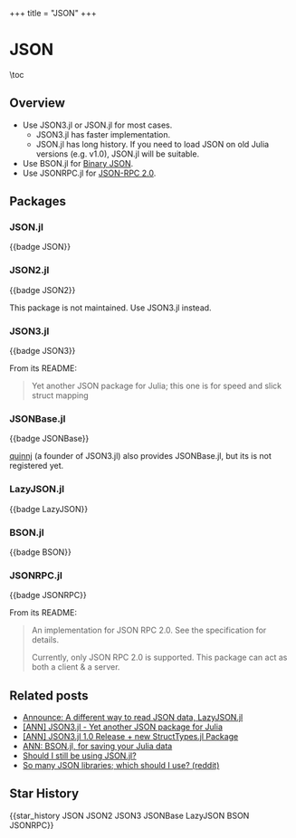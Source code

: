 +++
title = "JSON"
+++

# JSON

\toc

## Overview

* Use JSON3.jl or JSON.jl for most cases.
  * JSON3.jl has faster implementation.
  * JSON.jl has long history. If you need to load JSON on old Julia versions (e.g. v1.0), JSON.jl will be suitable.
* Use BSON.jl for [Binary JSON](https://bsonspec.org/).
* Use JSONRPC.jl for [JSON-RPC 2.0](https://www.jsonrpc.org/specification).

## Packages
### JSON.jl
{{badge JSON}}

### JSON2.jl
{{badge JSON2}}

This package is not maintained.
Use JSON3.jl instead.

### JSON3.jl
{{badge JSON3}}

From its README:

>Yet another JSON package for Julia; this one is for speed and slick struct mapping

### JSONBase.jl
{{badge JSONBase}}

[quinnj](https://github.com/quinnj) (a founder of JSON3.jl) also provides JSONBase.jl, but its is not registered yet.

### LazyJSON.jl
{{badge LazyJSON}}

### BSON.jl
{{badge BSON}}

### JSONRPC.jl
{{badge JSONRPC}}

From its README:

>An implementation for JSON RPC 2.0. See the specification for details.
>
>Currently, only JSON RPC 2.0 is supported. This package can act as both a client & a server.

## Related posts

* [Announce: A different way to read JSON data, LazyJSON.jl](https://discourse.julialang.org/t/announce-a-different-way-to-read-json-data-lazyjson-jl/9046)
* [[ANN] JSON3.jl - Yet another JSON package for Julia](https://discourse.julialang.org/t/ann-json3-jl-yet-another-json-package-for-julia/25625)
* [[ANN] JSON3.jl 1.0 Release + new StructTypes.jl Package](https://discourse.julialang.org/t/ann-json3-jl-1-0-release-new-structtypes-jl-package/34700)
* [ANN: BSON.jl, for saving your Julia data](https://discourse.julialang.org/t/ann-bson-jl-for-saving-your-julia-data/9371)
* [Should I still be using JSON.jl?](https://discourse.julialang.org/t/should-i-still-be-using-json-jl/50809)
* [So many JSON libraries; which should I use? (reddit)](https://www.reddit.com/r/Julia/comments/ni7dgk/so_many_json_libraries_which_should_i_use/)

## Star History
{{star_history JSON JSON2 JSON3 JSONBase LazyJSON BSON JSONRPC}}
